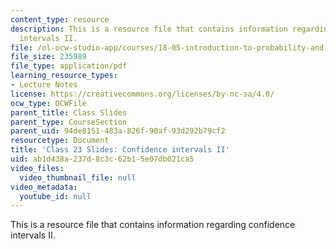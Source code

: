 ```yaml
---
content_type: resource
description: This is a resource file that contains information regarding confidence
  intervals II.
file: /ol-ocw-studio-app/courses/18-05-introduction-to-probability-and-statistics-spring-2014/ab1d438a237d8c3c62b15e07db021ca5_MIT18_05S14_class23slides.pdf
file_size: 235989
file_type: application/pdf
learning_resource_types:
- Lecture Notes
license: https://creativecommons.org/licenses/by-nc-sa/4.0/
ocw_type: OCWFile
parent_title: Class Slides
parent_type: CourseSection
parent_uid: 94de8151-483a-826f-90af-93d292b79cf2
resourcetype: Document
title: 'Class 23 Slides: Confidence intervals II'
uid: ab1d438a-237d-8c3c-62b1-5e07db021ca5
video_files:
  video_thumbnail_file: null
video_metadata:
  youtube_id: null
---
```

This is a resource file that contains information regarding confidence intervals II.